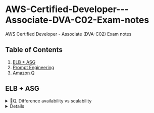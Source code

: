# AWS-Certified-Developer---Associate-DVA-C02-Exam-notes
AWS Certified Developer - Associate (DVA-C02) Exam notes


## Table of Contents
1. <a href="#ELB + ASG">ELB + ASG</a>
2. <a href="#Prompt-Engineering">Prompt Engineering</a>
3. <a href="#Amazon-Q">Amazon Q</a>




## ELB + ASG

<details>
<summary>🎯Q. Difference availability vs scalability  </summary>

- 🔹 High Availability (HA)
- `Definition`: Ensuring your application/system is accessible and operational without downtime, even if failures occur.
- `AWS mechanisms`:
   - Multi-AZ deployments (e.g., RDS Multi-AZ, S3 cross-region replication).
   - Load balancers across multiple Availability Zones.
   - Auto-recovery features (e.g., EC2 Auto Recovery).
   - `Exam tip`: If the question mentions minimizing downtime, fault tolerance, or disaster recovery, the answer is about high availability.
   - `Example`: Deploying your application across multiple AZs with ELB so if one AZ fails, traffic automatically routes to healthy instances.

- 🔹 Scalability
- `Definition`: The ability of your application/system to handle increased load by adding more resources (scale out) or making resources bigger (scale up).
- `AWS mechanisms`:
  - Auto Scaling Groups (EC2, ECS, Lambda concurrency).
  - DynamoDB auto-scaling (read/write capacity units).
  - Serverless architectures (Lambda scales automatically).
  - `Exam tip`: If the question mentions handling traffic spikes, growing workloads, or unpredictable demand, the answer is about scalability.
  - `Example`: Configuring an EC2 Auto Scaling Group to add more instances when CPU > 70%.

- `High availability` = 💡 uptime, fault tolerance.
- `Scalability` = 💡 ability to grow with demand.
</details>




<details>
Emojis used
⭐ - For important points
🔥 - For hot/important exam topics
💡 - For key concepts/tips
⚠️ - For warnings/common mistake
🎯 - For exam targets/focus areas/ question 
🚀 - For advanced topics .
🚫 - For indicating something that cannot be used or a concerning point
</details>